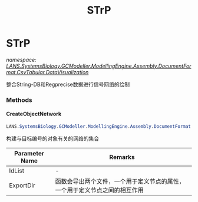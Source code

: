 ﻿---
title: STrP
---

# STrP
_namespace: [LANS.SystemsBiology.GCModeller.ModellingEngine.Assembly.DocumentFormat.CsvTabular.DataVisualization](N-LANS.SystemsBiology.GCModeller.ModellingEngine.Assembly.DocumentFormat.CsvTabular.DataVisualization.html)_

整合String-DB和Regprecise数据进行信号网络的绘制



### Methods

#### CreateObjectNetwork
```csharp
LANS.SystemsBiology.GCModeller.ModellingEngine.Assembly.DocumentFormat.CsvTabular.DataVisualization.STrP.CreateObjectNetwork(System.String[],System.String)
```
构建与目标编号的对象有关的网络的集合

|Parameter Name|Remarks|
|--------------|-------|
|IdList|-|
|ExportDir|函数会导出两个文件，一个用于定义节点的属性，一个用于定义节点之间的相互作用|



